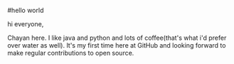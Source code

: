 #hello world

hi everyone,

Chayan here. I like java and python and lots of coffee(that's what i'd prefer over water as well).
It's my first time here at GitHub and looking forward to make regular contributions to open source.

